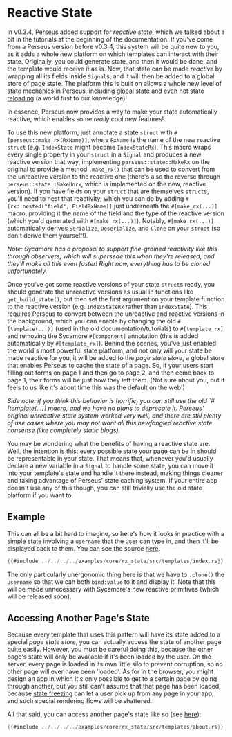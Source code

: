 # Reactive State

In v0.3.4, Perseus added support for *reactive state*, which we talked about a bit in the tutorials at the beginning of the documentation. If you've come from a Perseus version before v0.3.4, this system will be quite new to you, as it adds a whole new platform on which templates can interact with their state. Originally, you could generate state, and then it would be done, and the template would receive it as is. Now, that state can be made *reactive* by wrapping all its fields inside `Signal`s, and it will then be added to a global store of page state. The platform this is built on allows a whole new level of state mechanics in Perseus, including [global state](:reference/state/global) and even [hot state reloading](:reference/state/hsr) (a world first to our knowledge)!

In essence, Perseus now provides a way to make your state automatically reactive, which enables some *really* cool new features!

To use this new platform, just annotate a state `struct` with `#[perseus::make_rx(RxName)]`, where `RxName` is the name of the new reactive `struct` (e.g. `IndexState` might become `IndexStateRx`). This macro wraps every single property in your `struct` in a `Signal` and produces a new reactive version that way, implementing `perseus::state::MakeRx` on the original to provide a method `.make_rx()` that can be used to convert from the unreactive version to the reactive one (there's also the reverse through `perseus::state::MakeUnrx`, which is implemented on the new, reactive version). If you have fields on your `struct` that are themselves `struct`s, you'll need to nest that reactivity, which you can do by adding `#[rx::nested("field", FieldRxName)]` just underneath the `#[make_rx(...)]` macro, providing it the name of the field and the type of the reactive version (which you'd generated with `#[make_rx(...)]`). Notably, `#[make_rx(...)]` automatically derives `Serialize`, `Deserialize`, and `Clone` on your `struct` (so don't derive them yourself!).

*Note: Sycamore has a proposal to support fine-grained reactivity like this through observers, which will supersede this when they're released, and they'll make all this even faster! Right now, everything has to be cloned unfortunately.*

Once you've got some reactive versions of your state `struct`s ready, you should generate the unreactive versions as usual in functions like `get_build_state()`, but then set the first argument on your template function to the reactive version (e.g. `IndexStateRx` rather than `IndexState`). This requires Perseus to convert between the unreactive and reactive versions in the background, which you can enable by changing the old `#[template(...)]` (used in the old documentation/tutorials) to `#[template_rx]` and removing the Sycamore `#[component]` annotation (this is added automatically by `#[template_rx]`). Behind the scenes, you've just enabled the world's most powerful state platform, and not only will your state be made reactive for you, it will be added to the *page state store*, a global store that enables Perseus to cache the state of a page. So, if your users start filling out forms on page 1 and then go to page 2, and then come back to page 1, their forms will be just how they left them. (Not sure about you, but it feels to us like it's about time this was the default on the web!)

*Side note: if you think this behavior is horrific, you can still use the old `#[template(...)] macro, and we have no plans to deprecate it. Perseus' original unreactive state system worked very well, and there are still plenty of use cases where you may not want all this newfangled reactive state nonsense (like completely static blogs).*

You may be wondering what the benefits of having a reactive state are. Well, the intention is this: every possible state your page can be in should be representable in your state. That means that, whenever you'd usually declare a new variable in a `Signal` to handle some state, you can move it into your template's state and handle it there instead, making things cleaner and taking advantage of Perseus' state caching system. If your entire app doesn't use any of this though, you can still trivially use the old state platform if you want to.

## Example

This can all be a bit hard to imagine, so here's how it looks in practice with a simple state involving a `username` that the user can type in, and then it'll be displayed back to them. You can see the source [here](https://github.com/arctic-hen7/perseus/blob/main/examples/core/rx_state/src/templates/index.rs).

```rust
{{#include ../../../../examples/core/rx_state/src/templates/index.rs}}
```

The only particularly unergonomic thing here is that we have to `.clone()` the `username` so that we can both `bind:value` to it and display it. Note that this will be made unnecessary with Sycamore's new reactive primitives (which will be released soon).

## Accessing Another Page's State

Because every template that uses this pattern will have its state added to a special *page state store*, you can actually access the state of another page quite easily. However, you must be careful doing this, because the other page's state will only be available if it's been loaded by the user. On the server, every page is loaded in its own little silo to prevent corruption, so no other page will ever have been 'loaded'. As for in the browser, you might design an app in which it's only possible to get to a certain page by going through another, but you still can't assume that that page has been loaded, because [state freezing](:reference/state/freezing) can let a user pick up from any page in your app, and such special rendering flows will be shattered.

All that said, you can access another page's state like so (see [here](https://github.com/arctic-hen7/perseus/blob/main/examples/core/rx_state/src/templates/about.rs)):

```rust
{{#include ../../../../examples/core/rx_state/src/templates/about.rs}}
```
